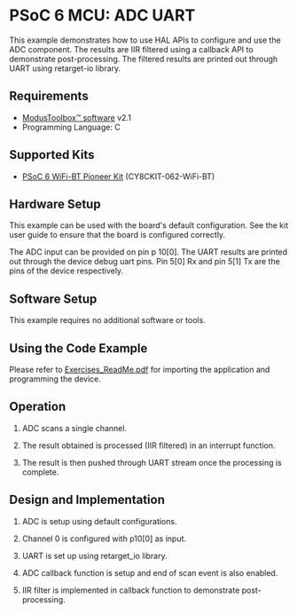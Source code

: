 # PSoC 6 MCU: ADC UART

This example demonstrates how to use HAL APIs to configure and use the ADC component. The results are IIR filtered using a callback API to demonstrate post-processing. The filtered results are printed out through UART using retarget-io library.
## Requirements

- [ModusToolbox™ software](https://www.cypress.com/products/modustoolbox-software-environment) v2.1
- Programming Language: C

## Supported Kits

- [PSoC 6 WiFi-BT Pioneer Kit](https://www.cypress.com/CY8CKIT-062-WiFi-BT) (CY8CKIT-062-WiFi-BT)

## Hardware Setup

This example can be used with the board's default configuration. See the kit user guide to ensure that the board is configured correctly.

The ADC input can be provided on pin p 10[0]. The UART results are printed out through the device debug uart pins. Pin 5[0] Rx and pin 5[1] Tx are the pins of the device respectively.

## Software Setup

This example requires no additional software or tools.

## Using the Code Example

Please refer to [Exercises_ReadMe.pdf](../Exercises_ReadMe.pdf) for importing the application and programming the device.

## Operation

1. ADC scans a single channel.

2. The result obtained is processed (IIR filtered) in an interrupt function.

3. The result is then pushed through UART stream once the processing is complete.

## Design and Implementation

1. ADC is setup using default configurations.

2. Channel 0 is configured with p10[0] as input.

3. UART is set up using retarget_io library.

4. ADC callback function is setup and end of scan event is also enabled.

5. IIR filter is implemented in callback function to demonstrate post-processing.

